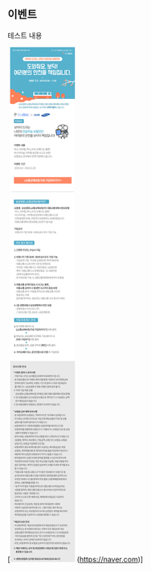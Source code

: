 ## 이벤트
	
테스트 내용

[![alt img](https://raw.githubusercontent.com/aijinet/doctor-contents/master/contents/201909/190903/samsung_event.jpg)
(https://naver.com)]
